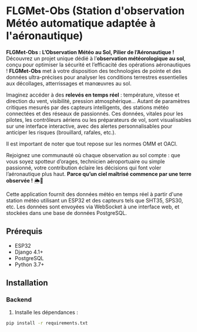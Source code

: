# FLGMet-Obs (Station d'observation Météo automatique adaptée à l'aéronautique)

**FLGMet-Obs : L’Observation Météo au Sol, Pilier de l’Aéronautique !**  
Découvrez un projet unique dédié à l’**observation météorologique au sol**, conçu pour optimiser la sécurité et l’efficacité des opérations aéronautiques ! **FLGMet-Obs** met à votre disposition des technologies de pointe et des données ultra-précises pour analyser les conditions terrestres essentielles aux décollages, atterrissages et manœuvres au sol.  

Imaginez accéder à des **relevés en temps réel** : température, vitesse et direction du vent, visibilité, pression atmosphérique… Autant de paramètres critiques mesurés par des capteurs intelligents, des stations météo connectées et des réseaux de passionnés. Ces données, vitales pour les pilotes, les contrôleurs aériens ou les préparateurs de vol, sont visualisables sur une interface interactive, avec des alertes personnalisables pour anticiper les risques (brouillard, rafales, etc.).  

Il est important de noter que tout repose sur les normes OMM et OACI.

Rejoignez une communauté où chaque observation au sol compte : que vous soyez spotteur d’orages, technicien aéroportuaire ou simple passionné, votre contribution éclaire les décisions qui font voler l’aéronautique plus haut. **Parce qu’un ciel maîtrisé commence par une terre observée !** 🌦️🛫

Cette application fournit des données météo en temps réel à partir d'une station météo utilisant un ESP32 et des capteurs tels que SHT35, SPS30, etc. Les données sont envoyées via WebSocket à une interface web, et stockées dans une base de données PostgreSQL.

## Prérequis

- ESP32
- Django 4.1+
- PostgreSQL
- Python 3.7+

## Installation

### Backend

1. Installe les dépendances :

```bash
pip install -r requirements.txt
